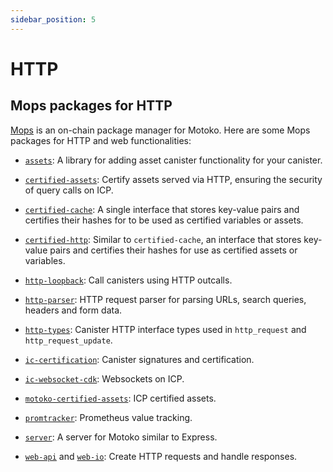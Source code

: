 ```yaml
---
sidebar_position: 5
---
```


# HTTP

## Mops packages for HTTP

[Mops](https://mops.one/) is an on-chain package manager for Motoko. Here are some Mops packages for HTTP and web functionalities:

- [`assets`](https://mops.one/assets): A library for adding asset canister functionality for your canister.

- [`certified-assets`](https://mops.one/certified-assets): Certify assets served via HTTP, ensuring the security of query calls on ICP.

- [`certified-cache`](https://mops.one/certified-cache): A single interface that stores key-value pairs and certifies their hashes for to be used as certified variables or assets.

- [`certified-http`](https://mops.one/certified-http): Similar to `certified-cache`, an interface that stores key-value pairs and certifies their hashes for use as certified assets or variables.

- [`http-loopback`](https://mops.one/http-loopback): Call canisters using HTTP outcalls.

- [`http-parser`](https://mops.one/http-parser): HTTP request parser for parsing URLs, search queries, headers and form data.

- [`http-types`](https://mops.one/http-types): Canister HTTP interface types used in `http_request` and `http_request_update`.

- [`ic-certification`](https://mops.one/ic-certification): Canister signatures and certification.

- [`ic-websocket-cdk`](https://mops.one/ic-websocket-cdk): Websockets on ICP.

- [`motoko-certified-assets`](https://mops.one/motoko-certified-assets): ICP certified assets.

- [`promtracker`](https://mops.one/promtracker): Prometheus value tracking.

- [`server`](https://mops.one/server): A server for Motoko similar to Express.

- [`web-api`](https://mops.one/web-api) and [`web-io`](https://mops.one/web-io): Create HTTP requests and handle responses.